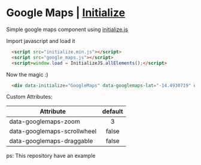 # Google Maps | [Initialize](https://github.com/odaguiri/initialize.js)
Simple google maps component using [initialize.js](https://github.com/odaguiri/initialize.js)

Import javascript and load it
```HTML
  <script src="initialize.min.js"></script>
  <script src="google_maps.js"></script>
  <script>window.load = InitializeJS.allElements();</script>
```

Now the magic :)
```HTML
  <div data-initialize="GoogleMaps" data-googlemaps-lat="-14.4930719" data-googlemaps-lng="-52.2017732" style="height: 300px;">Loading...</div>
```

Custom Attributes:

| Attribute                   | default |
| --------------------------- |:-------:|
| data-googlemaps-zoom        | 3       |
| data-googlemaps-scrollwheel | false   |
| data-googlemaps-draggable   | false   |


ps: This repository have an example